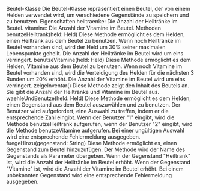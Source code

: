 Beutel-Klasse
Die Beutel-Klasse repräsentiert einen Beutel, der von einem Helden verwendet wird, um verschiedene Gegenstände zu speichern und zu benutzen.
Eigenschaften
heiltraenke: Die Anzahl der Heiltränke im Beutel.
vitamine: Die Anzahl der Vitamine im Beutel.
Methoden
benutzeHeiltrank(held: Held)
Diese Methode ermöglicht es dem Helden, einen Heiltrank aus dem Beutel zu benutzen. Wenn noch Heiltränke im Beutel vorhanden sind, wird der Held um 30% seiner maximalen Lebenspunkte geheilt. Die Anzahl der Heiltränke im Beutel wird um eins verringert.
benutzeVitamine(held: Held)
Diese Methode ermöglicht es dem Helden, Vitamine aus dem Beutel zu benutzen. Wenn noch Vitamine im Beutel vorhanden sind, wird die Verteidigung des Helden für die nächsten 3 Runden um 20% erhöht. Die Anzahl der Vitamine im Beutel wird um eins verringert.
zeigeInventar()
Diese Methode zeigt den Inhalt des Beutels an. Sie gibt die Anzahl der Heiltränke und Vitamine im Beutel aus.
waehleUndBenutze(held: Held)
Diese Methode ermöglicht es dem Helden, einen Gegenstand aus dem Beutel auszuwählen und zu benutzen. Der Benutzer wird aufgefordert, eine Auswahl zu treffen, indem er die entsprechende Zahl eingibt. Wenn der Benutzer "1" eingibt, wird die Methode benutzeHeiltrank aufgerufen, wenn der Benutzer "2" eingibt, wird die Methode benutzeVitamine aufgerufen. Bei einer ungültigen Auswahl wird eine entsprechende Fehlermeldung ausgegeben.
fuegeHinzu(gegenstand: String)
Diese Methode ermöglicht es, einen Gegenstand zum Beutel hinzuzufügen. Der Methode wird der Name des Gegenstands als Parameter übergeben. Wenn der Gegenstand "Heiltrank" ist, wird die Anzahl der Heiltränke im Beutel erhöht. Wenn der Gegenstand "Vitamine" ist, wird die Anzahl der Vitamine im Beutel erhöht. Bei einem unbekannten Gegenstand wird eine entsprechende Fehlermeldung ausgegeben.
